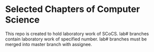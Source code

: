 # Selected Chapters of Computer Science

This repo is created to hold laboratory work of SCoCS. lab# branches contain laboratory work of specified number. lab# branches must be merged into master branch with assignee.